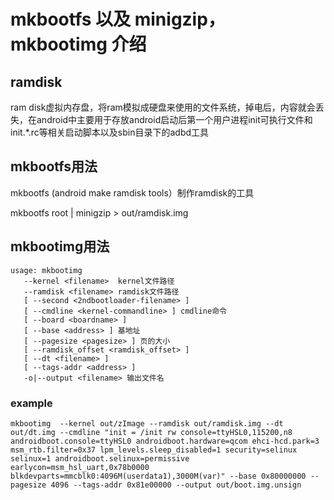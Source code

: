 # mkbootfs 以及 minigzip， mkbootimg 介绍

## ramdisk
ram disk虚拟内存盘，将ram模拟成硬盘来使用的文件系统，掉电后，内容就会丢失，在android中主要用于存放android启动后第一个用户进程init可执行文件和init.*.rc等相关启动脚本以及sbin目录下的adbd工具

## mkbootfs用法

mkbootfs (android make ramdisk tools）制作ramdisk的工具


mkbootfs root | minigzip > out/ramdisk.img



## mkbootimg用法
    usage: mkbootimg
       --kernel <filename>  kernel文件路径
       --ramdisk <filename> ramdisk文件路径
       [ --second <2ndbootloader-filename> ]
       [ --cmdline <kernel-commandline> ] cmdline命令
       [ --board <boardname> ]
       [ --base <address> ] 基地址
       [ --pagesize <pagesize> ] 页的大小
       [ --ramdisk_offset <ramdisk_offset> ]
       [ --dt <filename> ]
       [ --tags-addr <address> ]
       -o|--output <filename> 输出文件名

### example
    mkbootimg  --kernel out/zImage --ramdisk out/ramdisk.img --dt out/dt.img --cmdline "init = /init rw console=ttyHSL0,115200,n8 androidboot.console=ttyHSL0 androidboot.hardware=qcom ehci-hcd.park=3 msm_rtb.filter=0x37 lpm_levels.sleep_disabled=1 security=selinux selinux=1 androidboot.selinux=permissive earlycon=msm_hsl_uart,0x78b0000 blkdevparts=mmcblk0:4096M(userdata1),3000M(var)" --base 0x80000000 --pagesize 4096 --tags-addr 0x81e00000 --output out/boot.img.unsign